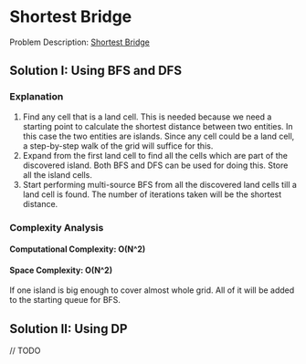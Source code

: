 # Shortest Bridge

Problem
Description: [Shortest Bridge](https://leetcode.com/problems/shortest-bridge/description/)

## Solution I: Using BFS and DFS

### Explanation

1. Find any cell that is a land cell. This is needed because we need a starting point to calculate
   the shortest distance between two entities. In this case the two entities are islands. Since any
   cell could be a land cell, a step-by-step walk of the grid will suffice for this.
2. Expand from the first land cell to find all the cells which are part of the discovered island.
   Both BFS and DFS can be used for doing this. Store all the island cells.
3. Start performing multi-source BFS from all the discovered land cells till a land cell is found.
   The number of iterations taken will be the shortest distance.

### Complexity Analysis

#### Computational Complexity: O(N^2)

#### Space Complexity: O(N^2)

If one island is big enough to cover almost whole grid. All of it will be added to the starting
queue for BFS.

## Solution II: Using DP

// TODO
